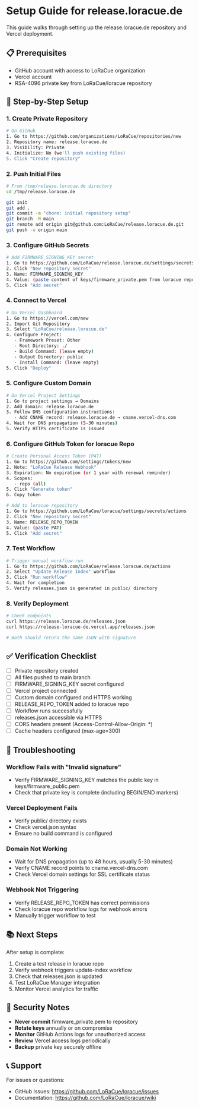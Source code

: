 # Setup Guide for release.loracue.de

This guide walks through setting up the release.loracue.de repository and Vercel deployment.

## 📋 Prerequisites

- GitHub account with access to LoRaCue organization
- Vercel account
- RSA-4096 private key from LoRaCue/loracue repository

## 🚀 Step-by-Step Setup

### 1. Create Private Repository

```bash
# On GitHub
1. Go to https://github.com/organizations/LoRaCue/repositories/new
2. Repository name: release.loracue.de
3. Visibility: Private
4. Initialize: No (we'll push existing files)
5. Click "Create repository"
```

### 2. Push Initial Files

```bash
# From /tmp/release.loracue.de directory
cd /tmp/release.loracue.de

git init
git add .
git commit -m "chore: initial repository setup"
git branch -M main
git remote add origin git@github.com:LoRaCue/release.loracue.de.git
git push -u origin main
```

### 3. Configure GitHub Secrets

```bash
# Add FIRMWARE_SIGNING_KEY secret
1. Go to https://github.com/LoRaCue/release.loracue.de/settings/secrets/actions
2. Click "New repository secret"
3. Name: FIRMWARE_SIGNING_KEY
4. Value: (paste content of keys/firmware_private.pem from loracue repo)
5. Click "Add secret"
```

### 4. Connect to Vercel

```bash
# On Vercel Dashboard
1. Go to https://vercel.com/new
2. Import Git Repository
3. Select "LoRaCue/release.loracue.de"
4. Configure Project:
   - Framework Preset: Other
   - Root Directory: ./
   - Build Command: (leave empty)
   - Output Directory: public
   - Install Command: (leave empty)
5. Click "Deploy"
```

### 5. Configure Custom Domain

```bash
# On Vercel Project Settings
1. Go to project settings → Domains
2. Add domain: release.loracue.de
3. Follow DNS configuration instructions:
   - Add CNAME record: release.loracue.de → cname.vercel-dns.com
4. Wait for DNS propagation (5-30 minutes)
5. Verify HTTPS certificate is issued
```

### 6. Configure GitHub Token for loracue Repo

```bash
# Create Personal Access Token (PAT)
1. Go to https://github.com/settings/tokens/new
2. Note: "LoRaCue Release Webhook"
3. Expiration: No expiration (or 1 year with renewal reminder)
4. Scopes:
   - repo (all)
5. Click "Generate token"
6. Copy token

# Add to loracue repository
1. Go to https://github.com/LoRaCue/loracue/settings/secrets/actions
2. Click "New repository secret"
3. Name: RELEASE_REPO_TOKEN
4. Value: (paste PAT)
5. Click "Add secret"
```

### 7. Test Workflow

```bash
# Trigger manual workflow run
1. Go to https://github.com/LoRaCue/release.loracue.de/actions
2. Select "Update Release Index" workflow
3. Click "Run workflow"
4. Wait for completion
5. Verify releases.json is generated in public/ directory
```

### 8. Verify Deployment

```bash
# Check endpoints
curl https://release.loracue.de/releases.json
curl https://release-loracue-de.vercel.app/releases.json

# Both should return the same JSON with signature
```

## ✅ Verification Checklist

- [ ] Private repository created
- [ ] All files pushed to main branch
- [ ] FIRMWARE_SIGNING_KEY secret configured
- [ ] Vercel project connected
- [ ] Custom domain configured and HTTPS working
- [ ] RELEASE_REPO_TOKEN added to loracue repo
- [ ] Workflow runs successfully
- [ ] releases.json accessible via HTTPS
- [ ] CORS headers present (Access-Control-Allow-Origin: *)
- [ ] Cache headers configured (max-age=300)

## 🔧 Troubleshooting

### Workflow Fails with "Invalid signature"

- Verify FIRMWARE_SIGNING_KEY matches the public key in keys/firmware_public.pem
- Check that private key is complete (including BEGIN/END markers)

### Vercel Deployment Fails

- Verify public/ directory exists
- Check vercel.json syntax
- Ensure no build command is configured

### Domain Not Working

- Wait for DNS propagation (up to 48 hours, usually 5-30 minutes)
- Verify CNAME record points to cname.vercel-dns.com
- Check Vercel domain settings for SSL certificate status

### Webhook Not Triggering

- Verify RELEASE_REPO_TOKEN has correct permissions
- Check loracue repo workflow logs for webhook errors
- Manually trigger workflow to test

## 📚 Next Steps

After setup is complete:

1. Create a test release in loracue repo
2. Verify webhook triggers update-index workflow
3. Check that releases.json is updated
4. Test LoRaCue Manager integration
5. Monitor Vercel analytics for traffic

## 🔑 Security Notes

- **Never commit** firmware_private.pem to repository
- **Rotate keys** annually or on compromise
- **Monitor** GitHub Actions logs for unauthorized access
- **Review** Vercel access logs periodically
- **Backup** private key securely offline

## 📞 Support

For issues or questions:
- GitHub Issues: https://github.com/LoRaCue/loracue/issues
- Documentation: https://github.com/LoRaCue/loracue/wiki
